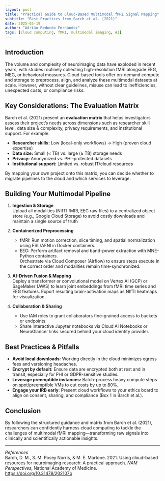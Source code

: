 ```yaml
---
layout: post
title: "Practical Guide to Cloud-Based Multimodal fMRI Signal Mapping"
subtitle: "Best Practices from Barch et al. (2021)"
date: 2025-05-19
author: "Adrián Redondo Fernández"
tags: [cloud computing, fMRI, multimodal imaging, AI]
---
```


## Introduction

The volume and complexity of neuroimaging data have exploded in recent years, with studies routinely collecting high-resolution fMRI alongside EEG, MEG, or behavioral measures. Cloud-based tools offer on-demand compute and storage to preprocess, align, and analyze these multimodal datasets at scale. However, without clear guidelines, misuse can lead to inefficiencies, unexpected costs, or compliance risks.

## Key Considerations: The Evaluation Matrix

Barch et al. (2021) present an **evaluation matrix** that helps investigators assess their project’s needs across dimensions such as researcher skill level, data size & complexity, privacy requirements, and institutional support. For example:

- **Researcher skills:** Low (local-only workflows) → High (proven cloud expertise)  
- **Data size:** Small (< TB) vs. large (≥ TB) storage needs  
- **Privacy:** Anonymized vs. PHI–protected datasets  
- **Institutional support:** Limited vs. robust IT/cloud resources

By mapping your own project onto this matrix, you can decide whether to migrate pipelines to the cloud and which services to leverage.

## Building Your Multimodal Pipeline

1. **Ingestion & Storage**  
   Upload all modalities (NIfTI fMRI, EEG raw files) to a centralized object store (e.g., Google Cloud Storage) to avoid costly downloads and maintain a single source of truth

2. **Containerized Preprocessing**  
   - fMRI: Run motion correction, slice timing, and spatial normalization using FSL/AFNI in Docker containers.  
   - EEG: Perform artifact removal and band-power extraction with MNE-Python containers.  
   Orchestrate via Cloud Composer (Airflow) to ensure steps execute in the correct order and modalities remain time-synchronized.

3. **AI-Driven Fusion & Mapping**  
   Deploy a transformer or convolutional model on Vertex AI (GCP) or SageMaker (AWS) to learn joint embeddings from fMRI time series and EEG features. Export resulting brain-activation maps as NIfTI heatmaps for visualization.

4. **Collaboration & Sharing**  
   - Use IAM roles to grant collaborators fine-grained access to buckets or endpoints.  
   - Share interactive Jupyter notebooks via Cloud AI Notebooks or NeuroGlancer links secured behind your cloud identity provider.

## Best Practices & Pitfalls

- **Avoid local downloads:** Working directly in the cloud minimizes egress fees and versioning headaches.  
- **Encrypt by default:** Ensure data are encrypted both at rest and in transit, especially for PHI or GDPR-sensitive studies.  
- **Leverage preemptible instances:** Batch-process heavy compute steps on spot/preemptible VMs to cut costs by up to 80%.  
- **Engage your IRB early:** Present cloud workflows to your ethics board to align on consent, sharing, and compliance (Box 1 in Barch et al.).

## Conclusion

By following the structured guidance and matrix from Barch et al. (2021), researchers can confidently harness cloud computing to tackle the challenges of multimodal fMRI mapping—transforming raw signals into clinically and scientifically actionable insights.

---

*References*  
Barch, D. M., S. M. Posey Norris, & M. E. Martone. 2021. Using cloud-based resources for neuroimaging research: A practical approach. _NAM Perspectives_, National Academy of Medicine. https://doi.org/10.31478/202107b 

